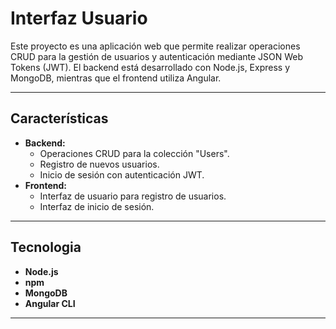 # Interfaz Usuario

Este proyecto es una aplicación web que permite realizar operaciones CRUD para la gestión de usuarios y autenticación mediante JSON Web Tokens (JWT). El backend está desarrollado con Node.js, Express y MongoDB, mientras que el frontend utiliza Angular.

---

## Características

- **Backend:**
  - Operaciones CRUD para la colección "Users".
  - Registro de nuevos usuarios.
  - Inicio de sesión con autenticación JWT.
- **Frontend:**
  - Interfaz de usuario para registro de usuarios.
  - Interfaz de inicio de sesión.

---

## Tecnologia
- **Node.js** 
- **npm** 
- **MongoDB** 
- **Angular CLI** 

--- 
